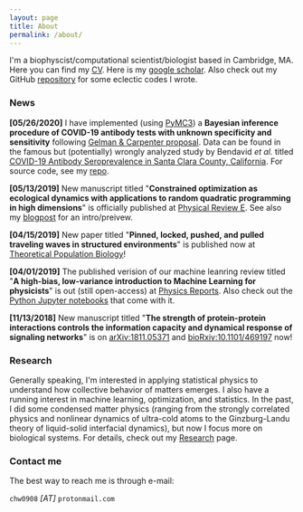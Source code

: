 ```yaml
---
layout: page
title: About
permalink: /about/
---
```



I'm a biophyscist/computational scientist/biologist based in Cambridge, MA. Here you can find my [CV](https://www.dropbox.com/scl/fi/zob3xb51ia0yka16lh1cl/CHW_CV.pdf?rlkey=aeqmaivggu2wpata63zd7fw20&e=1&dl=0). Here is my [google scholar](https://scholar.google.com/citations?user=_-ylxpYAAAAJ&hl=en). Also check out my GitHub [repository](https://github.com/chinghao0703) for some eclectic codes I wrote. 



### News ###

**[05/26/2020]** 
I have implemented (using [PyMC3](https://docs.pymc.io/)) a **Bayesian inference procedure of COVID-19 antibody tests with unknown specificity and sensitivity** following [Gelman & Carpenter proposal](http://www.stat.columbia.edu/~gelman/research/unpublished/specificity.pdf). Data can be found in the famous but (potentially) wrongly analyzed study by Bendavid *et al.* titled [COVID-19 Antibody Seroprevalence in Santa Clara County, California](https://www.medrxiv.org/content/10.1101/2020.04.14.20062463v2). For source code, see my [repo](https://github.com/chinghao0703/Bayesian-Inference-covid-antibody-test).


**[05/13/2019]**
New manuscript titled "**Constrained optimization as ecological dynamics with applications to random quadratic programming in high dimensions**" is officially published at [Physical Review E](https://doi.org/10.1103/PhysRevE.99.052111). See also my [blogpost](https://chinghao0703.github.io/Recent-research-update/) for an intro/preivew. 

**[04/15/2019]**
New paper titled "**Pinned, locked, pushed, and pulled traveling waves in structured environments**" is published now at [Theoretical Population Biology](https://doi.org/10.1016/j.tpb.2019.04.003)!

**[04/01/2019]**
The published verision of our machine leanring review titled "**A high-bias, low-variance introduction to Machine Learning for physicists**" is out (still open-access) at [Physics Reports](https://doi.org/10.1016/j.physrep.2019.03.001). Also check out the [Python Jupyter notebooks](https://github.com/drckf/mlreview_notebooks) that come with it.

**[11/13/2018]**
New manuscript titled "**The strength of protein-protein interactions controls the information capacity and dynamical response of signaling networks**" is on [arXiv:1811.05371](https://arxiv.org/abs/1811.05371) and [bioRxiv:10.1101/469197](https://doi.org/10.1101/469197) now!




### Research ###

Generally speaking, I'm interested in applying statistical physics to understand how collective behavior of matters emerges. I also have a running interest in machine learning, optimization, and statistics. In the past, I did some condensed matter physics (ranging from the strongly correlated physics and nonlinear dynamics of ultra-cold atoms to the Ginzburg-Landu theory of liquid-solid interfacial dynamics), but now I focus more on biological systems. For details, check out my [Research](https://chinghao0703.github.io/Research/) page.


### Contact me

The best way to reach me is through e-mail:

`chw0908` *[AT]* `protonmail.com`

